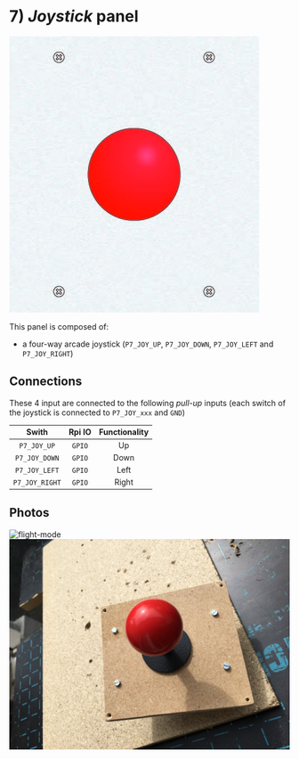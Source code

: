# 7) *Joystick* panel

![panel](design-7.jpg)

This panel is composed of:
- a four-way arcade joystick (`P7_JOY_UP`, `P7_JOY_DOWN`, `P7_JOY_LEFT` and `P7_JOY_RIGHT`)

## Connections

These 4 input are connected to the following *pull-up* inputs (each switch of the joystick is connected to `P7_JOY_xxx` and `GND`)

| Swith         | Rpi IO   | Functionality  |
|:-------------:|:--------:|:--------------:|
| `P7_JOY_UP`    | `GPIO`   | Up             |
| `P7_JOY_DOWN`  | `GPIO`   | Down           |
| `P7_JOY_LEFT`  | `GPIO`   | Left           |
| `P7_JOY_RIGHT` | `GPIO`   | Right          |



## Photos
![flight-mode](../../photos/panels/7-joystick/IMG_1916.JPG)
![flight-mode](../../photos/panels/7-joystick/IMG_1917.JPG)